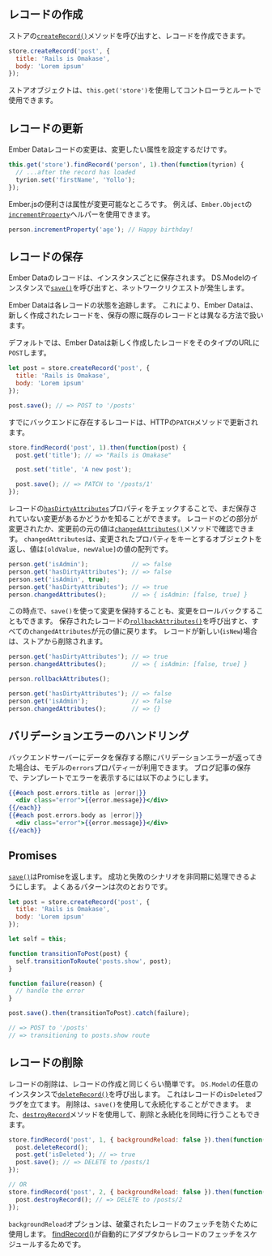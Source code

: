 <!--
## Creating Records
-->

## レコードの作成

<!--
You can create records by calling the
[`createRecord()`](https://www.emberjs.com/api/ember-data/release/classes/DS.Store/methods/createRecord?anchor=createRecord)
method on the store.
-->

ストアの[`createRecord()`](https://www.emberjs.com/api/ember-data/release/classes/DS.Store/methods/createRecord?anchor=createRecord)メソッドを呼び出すと、レコードを作成できます。

```js
store.createRecord('post', {
  title: 'Rails is Omakase',
  body: 'Lorem ipsum'
});
```

<!--
The store object is available in controllers and routes using `this.get('store')`.
-->

ストアオブジェクトは、`this.get('store')`を使用してコントローラとルートで使用できます。

<!--
## Updating Records
-->

## レコードの更新

<!--
Making changes to Ember Data records is as simple as setting the attribute you
want to change:
-->

Ember Dataレコードの変更は、変更したい属性を設定するだけです。

```js
this.get('store').findRecord('person', 1).then(function(tyrion) {
  // ...after the record has loaded
  tyrion.set('firstName', 'Yollo');
});
```

<!--
All of the Ember.js conveniences are available for
modifying attributes. For example, you can use `Ember.Object`'s
[`incrementProperty`](http://emberjs.com/api/classes/Ember.Object.html#method_incrementProperty) helper:
-->

Ember.jsの便利さは属性が変更可能なところです。
例えば、`Ember.Object`の[`incrementProperty`](http://emberjs.com/api/classes/Ember.Object.html#method_incrementProperty)ヘルパーを使用できます。

```js
person.incrementProperty('age'); // Happy birthday!
```

<!--
## Persisting Records
-->

## レコードの保存

<!--
Records in Ember Data are persisted on a per-instance basis.
Call [`save()`](https://www.emberjs.com/api/ember-data/release/classes/DS.Model/methods/save?anchor=save)
on any instance of `DS.Model` and it will make a network request.
-->

Ember Dataのレコードは、インスタンスごとに保存されます。
DS.Modelのインスタンスで[`save()`](https://www.emberjs.com/api/ember-data/release/classes/DS.Model/methods/save?anchor=save)を呼び出すと、ネットワークリクエストが発生します。

<!--
Ember Data takes care of tracking the state of each record for
you. This allows Ember Data to treat newly created records differently
from existing records when saving.
-->

Ember Dataは各レコードの状態を追跡します。
これにより、Ember Dataは、新しく作成されたレコードを、保存の際に既存のレコードとは異なる方法で扱います。

<!--
By default, Ember Data will `POST` newly created records to their type url.
-->

デフォルトでは、Ember Dataは新しく作成したレコードをそのタイプのURLに`POST`します。

```javascript
let post = store.createRecord('post', {
  title: 'Rails is Omakase',
  body: 'Lorem ipsum'
});

post.save(); // => POST to '/posts'
```

<!--
Records that already exist on the backend are updated using the HTTP `PATCH` verb.
-->

すでにバックエンドに存在するレコードは、HTTPの`PATCH`メソッドで更新されます。

```javascript
store.findRecord('post', 1).then(function(post) {
  post.get('title'); // => "Rails is Omakase"

  post.set('title', 'A new post');

  post.save(); // => PATCH to '/posts/1'
});
```

<!--
You can tell if a record has outstanding changes that have not yet been
saved by checking its
[`hasDirtyAttributes`](https://www.emberjs.com/api/ember-data/release/classes/DS.Model/properties/hasDirtyAttributes?anchor=hasDirtyAttributes)
property. You can also see what parts of
the record were changed and what the original value was using the
[`changedAttributes()`](https://www.emberjs.com/api/ember-data/release/classes/DS.Model/methods/changedAttributes?anchor=changedAttributes)
method. `changedAttributes` returns an object, whose keys are the changed
properties and values are an array of values `[oldValue, newValue]`.
-->

レコードの[`hasDirtyAttributes`](https://www.emberjs.com/api/ember-data/release/classes/DS.Model/properties/hasDirtyAttributes?anchor=hasDirtyAttributes)プロパティをチェックすることで、まだ保存されていない変更があるかどうかを知ることができます。
レコードのどの部分が変更されたか、変更前の元の値は[`changedAttributes()`](https://www.emberjs.com/api/ember-data/release/classes/DS.Model/methods/changedAttributes?anchor=changedAttributes)メソッドで確認できます。
`changedAttributes`は、変更されたプロパティをキーとするオブジェクトを返し、値は`[oldValue, newValue]`の値の配列です。

```js
person.get('isAdmin');            // => false
person.get('hasDirtyAttributes'); // => false
person.set('isAdmin', true);
person.get('hasDirtyAttributes'); // => true
person.changedAttributes();       // => { isAdmin: [false, true] }
```

<!--
At this point, you can either persist your changes via `save()` or you can roll
back your changes. Calling
[`rollbackAttributes()`](https://www.emberjs.com/api/ember-data/release/classes/DS.Model/methods/rollbackAttributes?anchor=rollbackAttributes)
for a saved record reverts all the `changedAttributes` to their original value.
If the record `isNew` it will be removed from the store.
-->

この時点で、`save()`を使って変更を保持することも、変更をロールバックすることもできます。
保存されたレコードの[`rollbackAttributes()`](https://www.emberjs.com/api/ember-data/release/classes/DS.Model/methods/rollbackAttributes?anchor=rollbackAttributes)を呼び出すと、すべての`changedAttributes`が元の値に戻ります。
レコードが新しい(`isNew`)場合は、ストアから削除されます。

```js
person.get('hasDirtyAttributes'); // => true
person.changedAttributes();       // => { isAdmin: [false, true] }

person.rollbackAttributes();

person.get('hasDirtyAttributes'); // => false
person.get('isAdmin');            // => false
person.changedAttributes();       // => {}
```

<!--
## Handling Validation Errors
-->

## バリデーションエラーのハンドリング

<!--
If the backend server returns validation errors after trying to save, they will
be available on the `errors` property of your model. Here's how you might display
the errors from saving a blog post in your template:
-->

バックエンドサーバーにデータを保存する際にバリデーションエラーが返ってきた場合は、モデルの`errors`プロパティーが利用できます。
ブログ記事の保存で、テンプレートでエラーを表示するには以下のようにします。

```handlebars
{{#each post.errors.title as |error|}}
  <div class="error">{{error.message}}</div>
{{/each}}
{{#each post.errors.body as |error|}}
  <div class="error">{{error.message}}</div>
{{/each}}
```

## Promises

<!--
[`save()`](https://www.emberjs.com/api/ember-data/release/classes/DS.Model/methods/save?anchor=save) returns
a promise, which makes it easy to asynchronously handle success and failure
scenarios.  Here's a common pattern:
-->
[`save()`](https://www.emberjs.com/api/ember-data/release/classes/DS.Model/methods/save?anchor=save)はPromiseを返します。
成功と失敗のシナリオを非同期に処理できるようにします。
よくあるパターンは次のとおりです。

```javascript
let post = store.createRecord('post', {
  title: 'Rails is Omakase',
  body: 'Lorem ipsum'
});

let self = this;

function transitionToPost(post) {
  self.transitionToRoute('posts.show', post);
}

function failure(reason) {
  // handle the error
}

post.save().then(transitionToPost).catch(failure);

// => POST to '/posts'
// => transitioning to posts.show route
```

<!--
## Deleting Records
-->

## レコードの削除

<!--
Deleting records is as straightforward as creating records. Call [`deleteRecord()`](https://www.emberjs.com/api/ember-data/release/classes/DS.Model/methods/deleteRecord?anchor=deleteRecord)
on any instance of `DS.Model`. This flags the record as `isDeleted`. The
deletion can then be persisted using `save()`.  Alternatively, you can use
the [`destroyRecord`](https://www.emberjs.com/api/ember-data/release/classes/DS.Model/methods/deleteRecord?anchor=destroyRecord) method to delete and persist at the same time.
-->

レコードの削除は、レコードの作成と同じくらい簡単です。
`DS.Model`の任意のインスタンスで[`deleteRecord()`](https://www.emberjs.com/api/ember-data/release/classes/DS.Model/methods/deleteRecord?anchor=deleteRecord)を呼び出します。
これはレコードの`isDeleted`フラグを立てます。
削除は、`save()`を使用して永続化することができます。
また、[`destroyRecord`](https://www.emberjs.com/api/ember-data/release/classes/DS.Model/methods/deleteRecord?anchor=destroyRecord)メソッドを使用して、削除と永続化を同時に行うこともできます。


```js
store.findRecord('post', 1, { backgroundReload: false }).then(function(post) {
  post.deleteRecord();
  post.get('isDeleted'); // => true
  post.save(); // => DELETE to /posts/1
});

// OR
store.findRecord('post', 2, { backgroundReload: false }).then(function(post) {
  post.destroyRecord(); // => DELETE to /posts/2
});
```

<!--
The `backgroundReload` option is used to prevent the fetching of the destroyed record, since [`findRecord()`][findRecord] automatically schedules a fetch of the record from the adapter.
-->

`backgroundReload`オプションは、破棄されたレコードのフェッチを防ぐために使用します。
[findRecord()][findRecord]が自動的にアダプタからレコードのフェッチをスケジュールするためです。


[findRecord]: <https://www.emberjs.com/api/ember-data/release/classes/DS.Store/methods/findRecord?anchor=findRecord>

